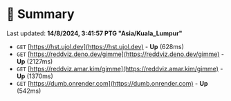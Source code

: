 # 📖 Summary
Last updated: **14/8/2024, 3:41:57 PTG "Asia/Kuala_Lumpur"**

- `GET` [https://hst.ujol.dev](https://hst.ujol.dev) - **Up** (628ms)
- `GET` [https://reddviz.deno.dev/gimme](https://reddviz.deno.dev/gimme) - **Up** (2127ms)
- `GET` [https://reddviz.amar.kim/gimme](https://reddviz.amar.kim/gimme) - **Up** (1370ms)
- `GET` [https://dumb.onrender.com](https://dumb.onrender.com) - **Up** (542ms)
